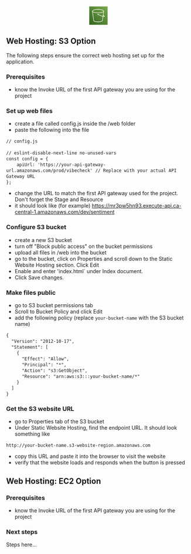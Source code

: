 <p align="center">
  <img src="https://github.com/Jonqora/VibeCheckMyProf/blob/doc-update/scratch/image_files/s3.png" width="50" height="50" />
</p> 

## Web Hosting: S3 Option

The following steps ensure the correct web hosting set up for the application.

### Prerequisites
- know the Invoke URL of the first API gateway you are using for the project 

### Set up web files
- create a file called config.js inside the /web folder
- paste the following into the file 
```
// config.js

// eslint-disable-next-line no-unused-vars
const config = {
    apiUrl: 'https://your-api-gateway-url.amazonaws.com/prod/vibecheck' // Replace with your actual API Gateway URL
};
```
- change the URL to match the first API gateway used for the project. Don't forget the Stage and Resource
- it should look like (for example) https://mr3pw5hn93.execute-api.ca-central-1.amazonaws.com/dev/sentiment


### Configure S3 bucket
- create a new S3 bucket
- turn off "Block public access" on the bucket permissions 
- upload all files in /web into the bucket
- go to the bucket, click on Properties and scroll down to the Static Website Hosting section. Click Edit
- Enable and enter 'index.html` under Index document. 
- Click Save changes.

### Make files public
- go to S3 bucket permissions tab
- Scroll to Bucket Policy and click Edit
- add the following policy (replace `your-bucket-name` with the S3 bucket name)
```
{
  "Version": "2012-10-17",
  "Statement": [
    {
      "Effect": "Allow",
      "Principal": "*",
      "Action": "s3:GetObject",
      "Resource": "arn:aws:s3:::your-bucket-name/*"
    }
  ]
}
```

### Get the S3 website URL
- go to Properties tab of the S3 bucket
- Under Static Website Hosting, find the endpoint URL. It should look something like
```
http://your-bucket-name.s3-website-region.amazonaws.com
```
- copy this URL and paste it into the browser to visit the website
- verify that the website loads and responds when the button is pressed

## Web Hosting: EC2 Option
### Prerequisites
- know the Invoke URL of the first API gateway you are using for the project 

### Next steps
Steps here...